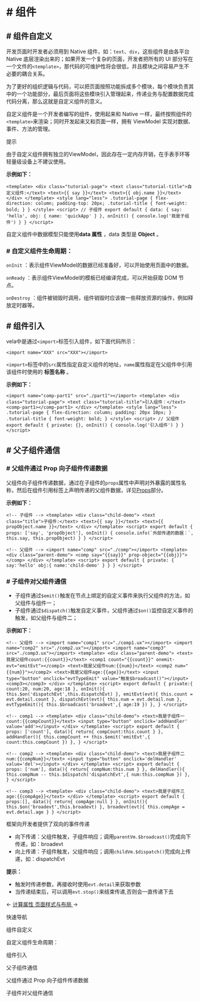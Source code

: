<!-- 源地址: https://iot.mi.com/vela/quickapp/zh/guide/framework/template/component.html -->

# # 组件

## # 组件自定义

开发页面时开发者必须用到 Native 组件，如：`text`、`div`，这些组件是由各平台 Native 底层渲染出来的；如果开发一个复杂的页面，开发者把所有的 UI 部分写在一个文件的`<template>`，那代码的可维护性将会很低，并且模块之间容易产生不必要的耦合关系。

为了更好的组织逻辑与代码，可以把页面按照功能拆成多个模块，每个模块负责其中的一个功能部分，最后页面将这些模块引入管理起来，传递业务与配置数据完成代码分离，那么这就是自定义组件的意义。

自定义组件是一个开发者编写的组件，使用起来和 Native 一样，最终按照组件的`<template>`来渲染；同时开发起来又和页面一样，拥有 ViewModel 实现对数据、事件、方法的管理。

提示

由于自定义组件拥有独立的ViewModel，因此存在一定内存开销，在手表手环等轻量级设备上不建议使用。

**示例如下：**

``` <template> <div class="tutorial-page"> <text class="tutorial-title">自定义组件:</text> <text>{{ say }}</text> <text>{{ obj.name }}</text> </div> </template> <style lang="less"> .tutorial-page { flex-direction: column; padding-top: 20px; .tutorial-title { font-weight: bold; } } </style> <script> // 子组件 export default { data: { say: 'hello', obj: { name: 'quickApp' } }, onInit() { console.log('我是子组件') } } </script> ```

自定义组件中数据模型只能使用**data 属性** ，data 类型是 **Object** 。

### # 自定义组件生命周期：

`onInit` ：表示组件ViewModel的数据已经准备好，可以开始使用页面中的数据。

`onReady` ：表示组件ViewModel的模板已经编译完成，可以开始获取 DOM 节点。

`onDestroy` ：组件被销毁时调用，组件销毁时应该做一些释放资源的操作，例如释放定时器等。

## # 组件引入

vela中是通过`<import>`标签引入组件，如下面代码所示：

``` <import name="XXX" src="XXX"></import> ```

`<import>`标签中的`src`属性指定自定义组件的地址，`name`属性指定在父组件中引用该组件时使用的 **标签名称** 。

**示例如下：**

``` <import name="comp-part1" src="./part1"></import> <template> <div class="tutorial-page"> <text class="tutorial-title">引入组件：</text> <comp-part1></comp-part1> </div> </template> <style lang="less"> .tutorial-page { flex-direction: column; padding: 20px 10px; } .tutorial-title { font-weight: bold; } </style> <script> // 父组件 export default { private: {}, onInit() { console.log('引入组件') } } </script> ```

## # 父子组件通信

### # 父组件通过 Prop 向子组件传递数据

父组件向子组件传递数据，通过在子组件的`props`属性中声明对外暴露的属性名称，然后在组件引用标签上声明传递的父组件数据，详见[Props](</vela/quickapp/zh/guide/framework/template/Props.html>)部分。

**示例如下：**

``` <!-- 子组件 --> <template> <div class="child-demo"> <text class="title">子组件:</text> <text>{{ say }}</text> <text>{{ propObject.name }}</text> </div> </template> <script> export default { props: ['say', 'propObject'], onInit() { console.info(`外部传递的数据：`, this.say, this.propObject) } } </script> ```

``` <!-- 父组件 --> <import name="comp" src="./comp"></import> <template> <div class="parent-demo"> <comp say="{{say}}" prop-object="{{obj}}"></comp> </div> </template> <script> export default { private: { say:'hello' obj:{ name:'child-demo' } } } </script> ```

### # 子组件对父组件通信

  * 子组件通过`$emit()`触发在节点上绑定的自定义事件来执行父组件的方法，如父组件与组件一；
  * 子组件通过`$dispatch()`触发自定义事件，父组件通过`$on()`监控自定义事件的触发，如父组件与组件二；

**示例如下：**

``` <!-- 父组件 --> <import name="comp1" src="./comp1.ux"></import> <import name="comp2" src="./comp2.ux"></import> <import name="comp3" src="./comp3.ux"></import> <template> <div class="parent-demo"> <text>我是父组件count:{{count}}</text> <comp1 count="{{count}}" onemit-evt="emitEvt"></comp1> <text>我是父组件num:{{num}}</text> <comp2 num="{{num}}"></comp2> <text>我是父组件age:{{age}}</text> <input type="button" onclick="evtTypeEmit" value="触发$broadcast()"></input> <comp3></comp3> </div> </template> <script> export default { private:{ count:20, num:20, age:18 }, onInit(){ this.$on('dispatchEvt',this.dispatchEvt) }, emitEvt(evt){ this.count = evt.detail.count }, dispatchEvt(evt){ this.num = evt.detail.num }, evtTypeEmit(){ this.$broadcast('broadevt',{ age:19 }) }, } </script> ```

``` <!-- comp1 --> <template> <div class="child-demo"> <text>我是子组件一count:{{compCount}}</text> <input type="button" onclick='addHandler' value='add'></input> </div> </template> <script> export default { props: ['count'], data(){ return{ compCount:this.count } }, addHandler(){ this.compCount ++ this.$emit('emitEvt',{ count:this.compCount }) }, } </script> ```

``` <!-- comp2 --> <template> <div class="child-demo"> <text>我是子组件二num:{{compNum}}</text> <input type="button" onclick='delHandler' value='del'></input> </div> </template> <script> export default { props: ['num'], data(){ return{ compNum:this.num } }, delHandler(){ this.compNum -- this.$dispatch('dispatchEvt',{ num:this.compNum }) }, } </script> ```

``` <!-- comp3 --> <template> <div class="child-demo"> <text>我是子组件三age:{{compAge}}</text> </div> </template> <script> export default { props:[], data(){ return{ compAge:null } }, onInit(){ this.$on('broadevt',this.broadevt) }, broadevt(evt){ this.compAge = evt.detail.age } } </script> ```

框架向开发者提供了双向的事件传递

  * 向下传递：父组件触发，子组件响应；调用`parentVm.$broadcast()`完成向下传递，如：broadevt
  * 向上传递：子组件触发，父组件响应；调用`childVm.$dispatch()`完成向上传递，如：dispatchEvt

**提示：**

  * 触发时传递参数，再接收时使用`evt.detail`来获取参数
  * 当传递结束后，可以调用`evt.stop()`来结束传递,否则会一直传递下去

← [ 计算属性 ](</vela/quickapp/zh/guide/framework/template/computed.html>) [ 页面样式与布局 ](</vela/quickapp/zh/guide/framework/style/page-style-and-layout.html>) → 

快速导航

组件自定义

自定义组件生命周期：

组件引入

父子组件通信

父组件通过 Prop 向子组件传递数据

子组件对父组件通信
